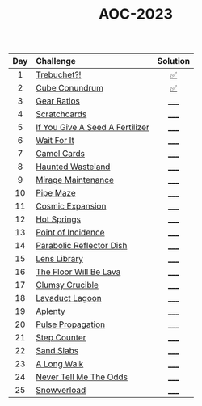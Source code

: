 # <p align="center"> AOC-2023 </p>
<br>

| Day | Challenge | Solution |
|:---:|:---|:---:|
| 1 | [Trebuchet?!](https://adventofcode.com/2023/day/1) | [:white_check_mark:](./src/day01) | 
| 2 | [Cube Conundrum](https://adventofcode.com/2023/day/2) | [:white_check_mark:](./src/day02) | 
| 3 | [Gear Ratios](https://adventofcode.com/2023/day/3) | [___](./src/day03) | 
| 4 | [Scratchcards](https://adventofcode.com/2023/day/4) | [___](./src/day04)|
| 5 | [If You Give A Seed A Fertilizer](https://adventofcode.com/2023/day/5) | [___](./src/day05) |
| 6 | [Wait For It](https://adventofcode.com/2023/day/6) | [___](./src/day06) |
| 7 | [Camel Cards](https://adventofcode.com/2023/day/7) | [___](./src/day07) |
| 8 | [Haunted Wasteland](https://adventofcode.com/2023/day/8) | [___](./src/day08) |
| 9 | [Mirage Maintenance](https://adventofcode.com/2023/day/9) | [___](./src/day09) |
| 10 | [Pipe Maze](https://adventofcode.com/2023/day/10) | [___](./src/day10) |
| 11 | [Cosmic Expansion](https://adventofcode.com/2023/day/11) | [___](./src/day11) |
| 12 | [Hot Springs](https://adventofcode.com/2023/day/12) | [___](./src/day12) |
| 13 | [Point of Incidence](https://adventofcode.com/2023/day/13) | [___](./src/day13) |
| 14 | [Parabolic Reflector Dish](https://adventofcode.com/2023/day/14) | [___](./src/day14) |
| 15 | [Lens Library](https://adventofcode.com/2023/day/15) | [___](./src/day15) |
| 16 | [The Floor Will Be Lava](https://adventofcode.com/2023/day/16) | [___](./src/day16) |
| 17 | [Clumsy Crucible](https://adventofcode.com/2023/day/17) | [___](./src/day17) |
| 18 | [Lavaduct Lagoon](https://adventofcode.com/2023/day/18) | [___](./src/day18) |
| 19 | [Aplenty](https://adventofcode.com/2023/day/19) | [___](./src/day19) |
| 20 | [Pulse Propagation](https://adventofcode.com/2023/day/20) | [___](./src/day20) |
| 21 | [Step Counter](https://adventofcode.com/2023/day/21) | [___](./src/day21) |
| 22 | [Sand Slabs](https://adventofcode.com/2023/day/22) | [___](./src/day22) |
| 23 | [A Long Walk](https://adventofcode.com/2023/day/23) | [___](./src/day23) |
| 24 | [Never Tell Me The Odds](https://adventofcode.com/2023/day/24) | [___](./src/day24) |
| 25 | [Snowverload](https://adventofcode.com/2023/day/25) | [___](./src/day25) |
